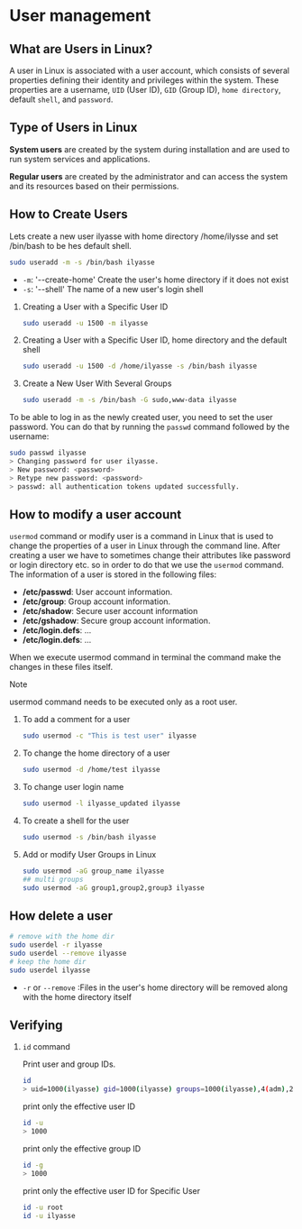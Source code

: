# User management

## What are Users in Linux?

A user in Linux is associated with a user account, which consists of several properties defining their identity and privileges within the system. These properties are a username, `UID` (User ID), `GID` (Group ID), `home directory`, default `shell`, and `password`.

## Type of Users in Linux

**System users** are created by the system during installation and are used to run system services and applications.

**Regular users** are created by the administrator and can access the system and its resources based on their permissions.

## How to Create Users

Lets create a new user ilyasse with home directory /home/ilysse and set /bin/bash to be hes default shell.

```bash
sudo useradd -m -s /bin/bash ilyasse
```

* `-m`: '--create-home' Create the user's home directory if it does not exist
* `-s`: '--shell' The name of a new user's login shell

1. Creating a User with a Specific User ID

    ```bash
    sudo useradd -u 1500 -m ilyasse
    ```
2. Creating a User with a Specific User ID, home directory and the default shell

    ```bash
    sudo useradd -u 1500 -d /home/ilyasse -s /bin/bash ilyasse
    ```

3. Create a New User With Several Groups

    ```bash
    sudo useradd -m -s /bin/bash -G sudo,www-data ilyasse
    ```


To be able to log in as the newly created user, you need to set the user password. You can do that by running the `passwd` command followed by the username:

```bash
sudo passwd ilyasse
> Changing password for user ilyasse.
> New password: <password>
> Retype new password: <password>
> passwd: all authentication tokens updated successfully.
```
## How to modify a user account

`usermod` command or modify user is a command in Linux that is used to change the properties of a user in Linux through the command line. After creating a user we have to sometimes change their attributes like password or login directory etc. so in order to do that we use the `usermod` command. The information of a user is stored in the following files:

* **/etc/passwd**: User account information.
* **/etc/group**: Group account information.
* **/etc/shadow**: Secure user account information
* **/etc/gshadow**: Secure group account information.
* **/etc/login.defs**: ...
* **/etc/login.defs**: ...

When we execute usermod command in terminal the command make the changes in these files itself.

> [!NOTE]  
> usermod command needs to be executed only as a root user.

1. To add a comment for a user

    ```bash
    sudo usermod -c "This is test user" ilyasse
    ```

2. To change the home directory of a user

    ```bash
    sudo usermod -d /home/test ilyasse
    ```

3. To change user login name

    ```bash
    sudo usermod -l ilyasse_updated ilyasse
    ```
4. To create a shell for the user

    ```bash
    sudo usermod -s /bin/bash ilyasse
    ```

5. Add or modify User Groups in Linux

    ```bash
    sudo usermod -aG group_name ilyasse
    ## multi groups
    sudo usermod -aG group1,group2,group3 ilyasse
    ```

## How delete a user

```bash
# remove with the home dir
sudo userdel -r ilyasse
sudo userdel --remove ilyasse
# keep the home dir
sudo userdel ilyasse
```

* `-r` or `--remove` :Files in the user's home directory will be removed along with the home directory itself

## Verifying

1. `id` command

    Print user and group IDs.

    ```bash
    id
    > uid=1000(ilyasse) gid=1000(ilyasse) groups=1000(ilyasse),4(adm),24(cdrom),27(sudo),30(dip),33(www-data),46(plugdev),122(lpadmin),135(lxd),136(sambashare)
    ```

    print only the effective user ID

    ```bash
    id -u
    > 1000
    ```

    print only the effective group ID

    ```bash
    id -g
    > 1000
    ```

    print only the effective user ID for Specific User

    ```bash
    id -u root
    id -u ilyasse
    ```
